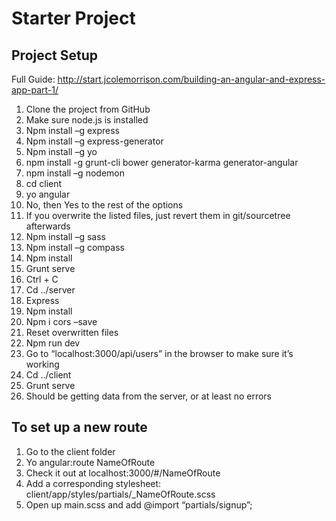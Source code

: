 # Starter Project

## Project Setup
Full Guide: http://start.jcolemorrison.com/building-an-angular-and-express-app-part-1/

1.	Clone the project from GitHub
2.	Make sure node.js is installed
3.	Npm install –g express
4.	Npm install –g express-generator
5.	Npm install –g yo
6.	npm install -g grunt-cli bower generator-karma generator-angular
7.	npm install –g nodemon
8.	cd client
9.	yo angular
10.	No, then Yes to the rest of the options
11.	If you overwrite the listed files, just revert them in git/sourcetree afterwards
12.	Npm install –g sass
13.	Npm install –g compass
14.	Npm install
15.	Grunt serve
16.	Ctrl + C
17.	Cd ../server
18.	Express
19.	Npm install
20.	Npm i cors –save
21.	Reset overwritten files
22.	Npm run dev
23.	Go to “localhost:3000/api/users” in the browser to make sure it’s working
24.	Cd ../client
25.	Grunt serve
26.	Should be getting data from the server, or at least no errors


## To set up a new route
1.	Go to the client folder
2.	Yo angular:route NameOfRoute
3.	Check it out at localhost:3000/#/NameOfRoute
4.	Add a corresponding stylesheet: client/app/styles/partials/_NameOfRoute.scss
5.	Open up main.scss and add @import “partials/signup”;
